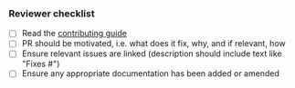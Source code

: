 ### Reviewer checklist
- [ ] Read the [contributing guide](https://github.com/bluesky012345/.github/blob/main/CONTRIBUTING.md)
- [ ] PR should be motivated, i.e. what does it fix, why, and if relevant, how
- [ ] Ensure relevant issues are linked (description should include text like "Fixes #<issue number>")
- [ ] Ensure any appropriate documentation has been added or amended
